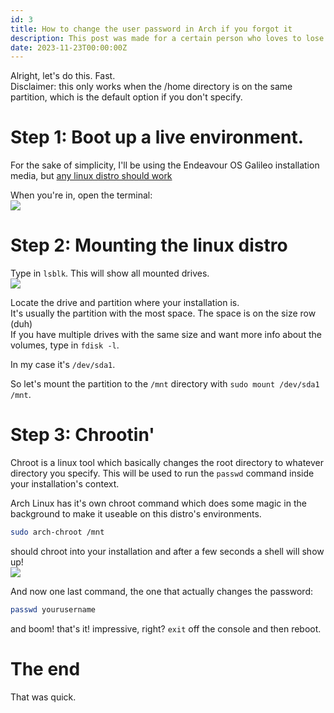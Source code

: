 ```yaml
---
id: 3
title: How to change the user password in Arch if you forgot it
description: This post was made for a certain person who loves to lose passwords
date: 2023-11-23T00:00:00Z
---
```


Alright, let's do this. Fast.  
Disclaimer: this only works when the /home directory is on the same partition, which is the default option if you don't specify.

# Step 1: Boot up a live environment.

For the sake of simplicity, I'll be using the Endeavour OS Galileo installation media, but [any linux distro should work](https://command-not-found.com/arch-chroot)

When you're in, open the terminal:  
![](https://img.srizan.dev/vmware_zCwt9ac9KE.png)

# Step 2: Mounting the linux distro

Type in `lsblk`. This will show all mounted drives.  
![](https://img.srizan.dev/vmware_LPBNlTo9BI.png)

Locate the drive and partition where your installation is.  
It's usually the partition with the most space. The space is on the size row (duh)  
If you have multiple drives with the same size and want more info about the volumes, type in `fdisk -l`.

In my case it's `/dev/sda1`.

So let's mount the partition to the `/mnt` directory with `sudo mount /dev/sda1 /mnt`.  

# Step 3: Chrootin'

Chroot is a linux tool which basically changes the root directory to whatever directory you specify. This will be used to run the `passwd` command inside your installation's context.

Arch Linux has it's own chroot command which does some magic in the background to make it useable on this distro's environments.

```sh
sudo arch-chroot /mnt
```
should chroot into your installation and after a few seconds a shell will show up!  
![](https://img.srizan.dev/vmware_nyyqOA9ELo.png)

And now one last command, the one that actually changes the password:

```sh
passwd yourusername
```

and boom! that's it! impressive, right? `exit` off the console and then reboot.

# The end

That was quick.